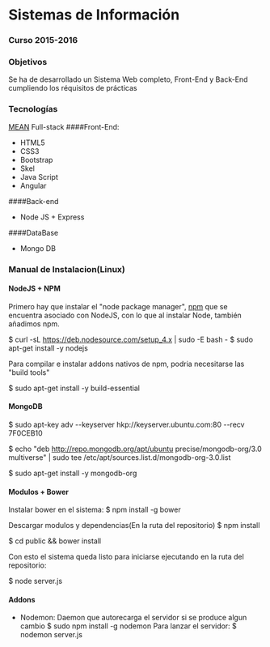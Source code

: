 # Sistemas de Información 
### Curso 2015-2016

### Objetivos
Se ha de desarrollado un Sistema Web completo, Front-End y Back-End cumpliendo los réquisitos de prácticas 

### Tecnologías
[MEAN](http://mean.io/#!/) Full-stack 
####Front-End:
 * HTML5
 * CSS3
 * Bootstrap
 * Skel
 * Java Script
 * Angular
 
####Back-end
* Node JS + Express

####DataBase
* Mongo DB


### Manual de Instalacion(Linux)

#### NodeJS + NPM
Primero hay que instalar el "node package manager", [npm](https://www.npmjs.com) que se encuentra asociado con NodeJS,
con lo que al instalar Node, también añadimos npm.

$ curl -sL https://deb.nodesource.com/setup_4.x | sudo -E bash -
$ sudo apt-get install -y nodejs

Para compilar e instalar addons nativos de npm, podria necesitarse las "build tools"

$ sudo apt-get install -y build-essential

#### MongoDB

$ sudo apt-key adv --keyserver hkp://keyserver.ubuntu.com:80 --recv 7F0CEB10

$ echo "deb http://repo.mongodb.org/apt/ubuntu precise/mongodb-org/3.0 multiverse" | sudo tee /etc/apt/sources.list.d/mongodb-org-3.0.list

$ sudo apt-get install -y mongodb-org

#### Modulos + Bower

Instalar bower en el sistema:
$ npm install -g bower


Descargar modulos y dependencias(En la ruta del repositorio)
$ npm install  

$ cd public && bower install

Con esto el sistema queda listo para iniciarse ejecutando en la ruta del repositorio:

$ node server.js

#### Addons

- Nodemon: Daemon que autorecarga el servidor si se produce algun cambio
    $ sudo npm install -g nodemon
    Para lanzar el servidor: $ nodemon server.js

